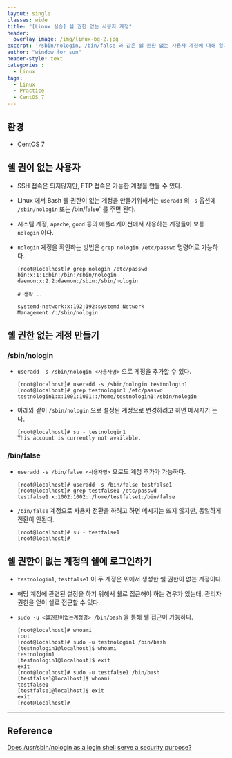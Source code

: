 ```yaml
--- 
layout: single
classes: wide
title: "[Linux 실습] 쉘 권한 없는 사용자 계정"
header:
  overlay_image: /img/linux-bg-2.jpg
excerpt: '/sbin/nologin, /bin/false 와 같은 쉘 권한 없는 사용자 계정에 대해 알아보자'
author: "window_for_sun"
header-style: text
categories :
  - Linux
tags:
  - Linux
  - Practice
  - CentOS 7
---  
```


## 환경
- CentOS 7


## 쉘 권이 없는 사용자
- SSH 접속은 되지않지만, FTP 접속은 가능한 계정을 만들 수 있다.
- Linux 에서 Bash 쉘 권한이 없는 계정을 만들기위해서는 `useradd` 의 `-s` 옵션에 `/sbin/nologin` 또는 /bin/false` 를 주면 된다.
- 시스템 계정, `apache`, `gocd` 등의 애플리케이션에서 사용하는 계정들이 보통 `nologin` 이다.
- `nologin` 계정을 확인하는 방법은 `grep nologin /etc/passwd` 명령어로 가능하다.

	```
	[root@localhost]# grep nologin /etc/passwd
	bin:x:1:1:bin:/bin:/sbin/nologin
	daemon:x:2:2:daemon:/sbin:/sbin/nologin
	
	# 생략 ..
	
	systemd-network:x:192:192:systemd Network Management:/:/sbin/nologin

	```  
	
## 쉘 권한 없는 계정 만들기
### /sbin/nologin
- `useradd -s /sbin/nologin <사용자명>` 으로 계정을 추가할 수 있다.

	```
	[root@localhost]# useradd -s /sbin/nologin testnologin1
	[root@localhost]# grep testnologin1 /etc/passwd
	testnologin1:x:1001:1001::/home/testnologin1:/sbin/nologin
	```  
	
- 아래와 같이 `/sbin/nologin` 으로 설정된 계정으로 변경하려고 하면 메시지가 뜬다.

	```
	[root@localhost]# su - testnologin1
	This account is currently not available.
	```  
	
### /bin/false
- `useradd -s /bin/false <사용자명>` 으로도 계정 추가가 가능하다.

	```
	[root@localhost]# useradd -s /bin/false testfalse1
	[root@localhost]# grep testfalse1 /etc/passwd
	testfalse1:x:1002:1002::/home/testfalse1:/bin/false
	```  
	
- `/bin/false` 계정으로 사용자 전환을 하려고 하면 메시지는 뜨지 않지만, 동일하게 전환이 안된다.

	```
	[root@localhost]# su - testfalse1
	[root@localhost]# 
	```  

## 쉘 권한이 없는 계정의 쉘에 로그인하기
- `testnologin1`, `testfalse1` 이 두 계정은 위에서 생성한 쉘 권한이 없는 계정이다.
- 해당 계정에 관련된 설정을 하기 위해서 쉘로 접근해야 하는 경우가 있는데, 관리자 권한을 얻어 쉘로 접근할 수 있다.
- `sudo -u <쉘권한이없는계정명> /bin/bash` 을 통해 쉘 접근이 가능하다.

	```
	[root@localhost]# whoami
	root
	[root@localhost]# sudo -u testnologin1 /bin/bash
	[testnologin1@localhost]$ whoami
	testnologin1
	[testnologin1@localhost]$ exit
	exit
	[root@localhost]# sudo -u testfalse1 /bin/bash
	[testfalse1@localhost]$ whoami
	testfalse1
	[testfalse1@localhost]$ exit
	exit
	[root@localhost]#
	```  
	
	
---
## Reference
[Does /usr/sbin/nologin as a login shell serve a security purpose?](https://unix.stackexchange.com/questions/155139/does-usr-sbin-nologin-as-a-login-shell-serve-a-security-purpose)  